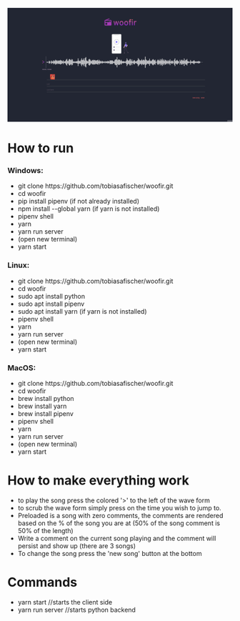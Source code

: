 ![demo](woofir.gif)



<h1>How to run</h1>

  
  
<h3>Windows:</h3>
  <ul>
    <li>git clone https://github.com/tobiasafischer/woofir.git</li>
    <li>cd woofir</li>
    <li>pip install pipenv (if not already installed)</li>
    <li>npm install --global yarn (if yarn is not installed)</li>
    <li>pipenv shell</li>
    <li>yarn</li>
    <li>yarn run server</li>
    <li>(open new terminal)</li>
    <li>yarn start</li>
  </ul>
  
<h3>Linux:</h3>
  <ul>
    <li>git clone https://github.com/tobiasafischer/woofir.git</li>
    <li>cd woofir</li>
    <li>sudo apt install python</li>
    <li>sudo apt install pipenv</li>
    <li>sudo apt install yarn (if yarn is not installed)</li>
    <li>pipenv shell</li>
    <li>yarn</li>
    <li>yarn run server</li>
    <li>(open new terminal)</li>
    <li>yarn start</li>
  </ul>
  
  
<h3>MacOS:</h3>
  <ul>
    <li>git clone https://github.com/tobiasafischer/woofir.git</li>
    <li>cd woofir</li>
    <li>brew install python</li>
    <li>brew install yarn</li>
    <li>brew install pipenv</li>
    <li>pipenv shell</li>
    <li>yarn</li>
    <li>yarn run server</li>
    <li>(open new terminal)</li>
    <li>yarn start</li>
  </ul>


<h1>How to make everything work</h1>

<ul>
  <li>to play the song press the colored '>' to the left of the wave form</li>
  <li>to scrub the wave form simply press on the time you wish to jump to.</li>
  <li>Preloaded is a song with zero comments, the comments are rendered based on the % of the song you are at (50% of the song comment is 50% of the length)</li>
  <li>Write a comment on the current song playing and the comment will persist and show up (there are 3 songs)</li>
  <li>To change the song press the 'new song' button at the bottom</li>
</ul>

<h1>Commands</h1>
<ul>
  <li>yarn start //starts the client side</li>
  <li>yarn run server //starts python backend</li>
</ul>

